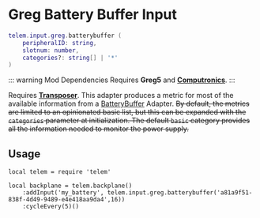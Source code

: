 # Greg Battery Buffer Input <RepoLink path="lib/input/greg/BatteryBufferInputAdapter.lua" />

```lua
telem.input.greg.batterybuffer (
	peripheralID: string, 
	slotnum: number,
	categories?: string[] | '*'
)
```

::: warning Mod Dependencies
Requires **Greg5** and **[Computronics](https://github.com/GTNewHorizons/Computronics)**.
:::

Requires **[Transposer](https://ocdoc.cil.li/block:transposer)**.
This adapter produces a metric for most of the available information from a [BatteryBuffer](https://gtnh.miraheze.org/wiki/Battery_Buffer) Adapter. ~~By default, the metrics are limited to an opinionated basic list, but this can be expanded with the `categories` parameter at initialization. The default `basic` category provides all the information needed to monitor the power supply.~~


## Usage

```lua{4}
local telem = require 'telem'

local backplane = telem.backplane()
	:addInput('my_battery', telem.input.greg.batterybuffer('a81a9f51-838f-4d49-9489-e4e418aa9da4',16))
	:cycleEvery(5)()
```